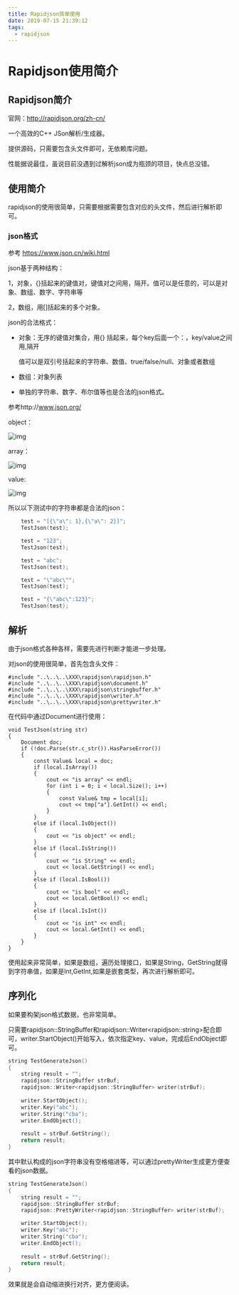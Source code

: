 ```yaml
---
title: Rapidjson简单使用
date: 2019-07-15 21:39:12
tags:
  - rapidjson
---
```


# Rapidjson使用简介

## Rapidjson简介

官网：http://rapidjson.org/zh-cn/

一个高效的C++ JSon解析/生成器。

提供源码，只需要包含头文件即可，无依赖库问题。

性能据说最佳，虽说目前没遇到过解析json成为瓶颈的项目，快点总没错。

## 使用简介

rapidjson的使用很简单，只需要根据需要包含对应的头文件，然后进行解析即可。

### json格式



参考  https://www.json.cn/wiki.html

json基于两种结构：

1，对象，{}括起来的键值对，键值对之间用，隔开。值可以是任意的，可以是对象、数组、数字、字符串等

2，数组，用[]括起来的多个对象。

json的合法格式：

* 对象：无序的键值对集合，用{} 括起来，每个key后面一个：，key/value之间用,隔开

  值可以是双引号括起来的字符串、数值、true/false/null、对象或者数组

- 数组：对象列表

- 单独的字符串、数字、布尔值等也是合法的json格式。

  


参考http://www.json.org/

object：

![img](https://www.json.org/img/object.png)

array：

![img](https://www.json.org/img/array.png)

value:

![img](https://www.json.org/img/value.png)

所以以下测试中的字符串都是合法的json：

```c++
    test = "[{\"a\": 1},{\"a\": 2}]";
    TestJson(test);

    test = "123";
    TestJson(test);

    test = "abc";
    TestJson(test);

    test = "\"abc\"";
    TestJson(test);

    test = "{\"abc\":123}";
    TestJson(test);
```



## 解析

由于json格式各种各样，需要先进行判断才能进一步处理。

对json的使用很简单，首先包含头文件：

```
#include "..\..\..\XXX\rapidjson\rapidjson.h"
#include "..\..\..\XXX\rapidjson\document.h"
#include "..\..\..\XXX\rapidjson\stringbuffer.h"
#include "..\..\..\XXX\rapidjson\writer.h"
#include "..\..\..\XXX\rapidjson\prettywriter.h"
```

在代码中通过Document进行使用：

```
void TestJson(string str)
{
    Document doc;
    if (!doc.Parse(str.c_str()).HasParseError())
    {
        const Value& local = doc;
        if (local.IsArray())
        {
            cout << "is array" << endl;
            for (int i = 0; i < local.Size(); i++)
            {
                const Value& tmp = local[i];                
                cout << tmp["a"].GetInt() << endl;
            }
        }
        else if (local.IsObject())
        {
            cout << "is object" << endl;
        }
        else if (local.IsString())
        {
            cout << "is String" << endl;
            cout << local.GetString() << endl;
        }
        else if (local.IsBool())
        {
            cout << "is bool" << endl;
            cout << local.GetBool() << endl;
        }
        else if (local.IsInt())
        {
            cout << "is int" << endl;
            cout << local.GetInt() << endl;
        }        
    }
}
```

使用起来非常简单，如果是数组，遍历处理接口，如果是String，GetString就得到字符串值，如果是Int,GetInt,如果是嵌套类型，再次进行解析即可。



## 序列化

如果要构架json格式数据，也非常简单。

只需要rapidjson::StringBuffer和rapidjson::Writer\<rapidjson::string>配合即可，writer.StartObject()开始写入，依次指定key、value，完成后EndObject即可。

```c++
string TestGenerateJson()
{
    string result = "";
    rapidjson::StringBuffer strBuf;
    rapidjson::Writer<rapidjson::StringBuffer> writer(strBuf);
    
    writer.StartObject();
    writer.Key("abc");
    writer.String("cba");
    writer.EndObject();
    
    result = strBuf.GetString();
    return result;
}
```

其中默认构成的json字符串没有空格缩进等，可以通过prettyWriter生成更方便查看的json数据。

```c++
string TestGenerateJson()
{
    string result = "";
    rapidjson::StringBuffer strBuf; 
    rapidjson::PrettyWriter<rapidjson::StringBuffer> writer(strBuf);

    writer.StartObject();
    writer.Key("abc");
    writer.String("cba");
    writer.EndObject();
    
    result = strBuf.GetString();
    return result;
}
```

效果就是会自动缩进换行对齐，更方便阅读。